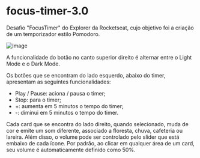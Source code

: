 # focus-timer-3.0
Desafio "FocusTimer" do Explorer da Rocketseat, cujo objetivo foi a criação de um temporizador estilo Pomodoro.

![image](https://github.com/joaogpp/focusTimer-v2/assets/32822736/4f11af90-4875-4c2b-963a-0c2ee9fa3c49)

A funcionalidade do botão no canto superior direito é alternar entre o Light Mode e o Dark Mode.

Os botões que se encontram do lado esquerdo, abaixo do timer, apresentam as seguintes funcionalidades:

- Play / Pause: aciona / pausa o timer;
- Stop: para o timer;
- +: aumenta em 5 minutos o tempo do timer;
- -: diminui em 5 minutos o tempo do timer.

Cada card que se encontra do lado direito, quando selecionado, muda de cor e emite um som diferente, associado a floresta, chuva, cafeteria ou lareira.
Além disso, o volume pode ser controlado pelo slider que está embaixo de cada ícone. Por padrão, ao clicar em qualquer área de um card, seu volume é automaticamente definido como 50%.
